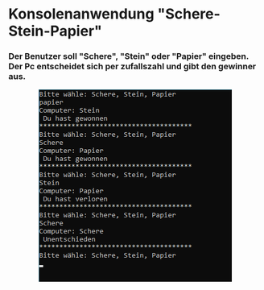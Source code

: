 # Konsolenanwendung "Schere-Stein-Papier"

### Der Benutzer soll "Schere", "Stein" oder "Papier" eingeben. Der Pc entscheidet sich per zufallszahl und gibt den gewinner aus.


<p align="center">
  <img src="Schere-Stein-Papier.png">
</p> 

